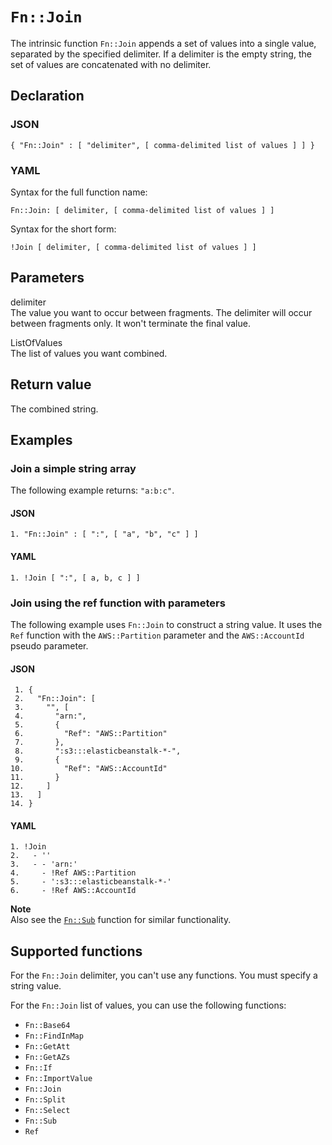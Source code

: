 # `Fn::Join`<a name="intrinsic-function-reference-join"></a>

The intrinsic function `Fn::Join` appends a set of values into a single value, separated by the specified delimiter\. If a delimiter is the empty string, the set of values are concatenated with no delimiter\.

## Declaration<a name="w2ab1c33c27c46b5"></a>

### JSON<a name="intrinsic-function-reference-join-syntax.json"></a>

```
{ "Fn::Join" : [ "delimiter", [ comma-delimited list of values ] ] }
```

### YAML<a name="intrinsic-function-reference-join-syntax.yaml"></a>

Syntax for the full function name:

```
Fn::Join: [ delimiter, [ comma-delimited list of values ] ]
```

Syntax for the short form:

```
!Join [ delimiter, [ comma-delimited list of values ] ]
```

## Parameters<a name="intrinsic-function-reference-join-parameters"></a>

delimiter  
The value you want to occur between fragments\. The delimiter will occur between fragments only\. It won't terminate the final value\.

ListOfValues  
The list of values you want combined\.

## Return value<a name="intrinsic-function-reference-join-returnvalues"></a>

The combined string\.

## Examples<a name="intrinsic-function-reference-join-examples"></a>

### Join a simple string array<a name="intrinsic-function-reference-join-example1"></a>

The following example returns: `"a:b:c"`\.

#### JSON<a name="intrinsic-function-reference-join-example1.json"></a>

```
1. "Fn::Join" : [ ":", [ "a", "b", "c" ] ]
```

#### YAML<a name="intrinsic-function-reference-join-example1.yaml"></a>

```
1. !Join [ ":", [ a, b, c ] ]
```

### Join using the ref function with parameters<a name="intrinsic-function-reference-join-example2"></a>

The following example uses `Fn::Join` to construct a string value\. It uses the `Ref` function with the `AWS::Partition` parameter and the `AWS::AccountId` pseudo parameter\.

#### JSON<a name="intrinsic-function-reference-join-example2.json"></a>

```
 1. {
 2.   "Fn::Join": [
 3.     "", [
 4.       "arn:",
 5.       {
 6.         "Ref": "AWS::Partition"
 7.       },
 8.       ":s3:::elasticbeanstalk-*-",
 9.       {
10.         "Ref": "AWS::AccountId"
11.       }
12.     ]
13.   ]
14. }
```

#### YAML<a name="intrinsic-function-reference-join-example2.yaml"></a>

```
1. !Join
2.   - ''
3.   - - 'arn:'
4.     - !Ref AWS::Partition
5.     - ':s3:::elasticbeanstalk-*-'
6.     - !Ref AWS::AccountId
```

**Note**  
Also see the [`Fn::Sub`](intrinsic-function-reference-sub.md) function for similar functionality\.

## Supported functions<a name="intrinsic-function-reference-join-supportedfunctions"></a>

For the `Fn::Join` delimiter, you can't use any functions\. You must specify a string value\.

For the `Fn::Join` list of values, you can use the following functions:
+ `Fn::Base64`
+ `Fn::FindInMap`
+ `Fn::GetAtt`
+ `Fn::GetAZs`
+ `Fn::If`
+ `Fn::ImportValue`
+ `Fn::Join`
+ `Fn::Split`
+ `Fn::Select`
+ `Fn::Sub`
+ `Ref`